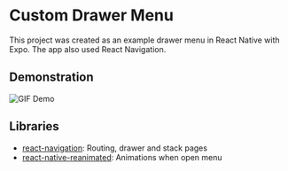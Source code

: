 
# Custom Drawer Menu

This project was created as an example drawer menu in React Native with Expo. The app also used React Navigation.

## Demonstration
![GIF Demo](https://s7.gifyu.com/images/ezgif-4-1b34d649f252.gif)
## Libraries
- [react-navigation](https://github.com/react-community/react-navigation): Routing, drawer and stack pages
- [react-native-reanimated]([https://github.com/software-mansion/react-native-reanimated](https://github.com/software-mansion/react-native-reanimated)): Animations when open menu